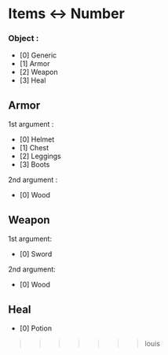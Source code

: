 # Items <-> Number

### Object :

- [0] Generic
- [1] Armor
- [2] Weapon
- [3] Heal

## Armor

1st argument :
- [0] Helmet
- [1] Chest
- [2] Leggings
- [3] Boots

2nd argument :
- [0] Wood

## Weapon

1st argument:
- [0] Sword

2nd argument:
- [0] Wood

## Heal

- [0] Potion
>>>>>>> louis
